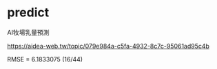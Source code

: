 # predict
AI牧場乳量預測

https://aidea-web.tw/topic/079e984a-c5fa-4932-8c7c-95061ad95c4b 

RMSE = 6.1833075 (16/44)
